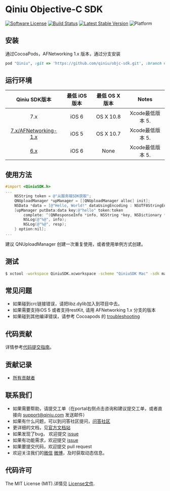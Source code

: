 # Qiniu Objective-C SDK
[![Software License](https://img.shields.io/badge/license-MIT-brightgreen.svg)](LICENSE.md)
[![Build Status](https://travis-ci.org/qiniu/objc-sdk.svg?branch=AFNetworking-1.x)](https://travis-ci.org/qiniu/objc-sdk)
[![Latest Stable Version](https://badge.fury.io/co/Qiniu.png)](https://github.com/qiniu/objc-sdk/releases)
![Platform](http://img.shields.io/cocoapods/p/Qiniu.svg)

## 安装

通过CocoaPods，AFNetworking 1.x 版本，通过分支安装

```ruby
pod "Qiniu", :git => 'https://github.com/qiniu/objc-sdk.git', :branch => 'AFNetworking-1.x'
```

## 运行环境

| Qiniu SDK版本 | 最低 iOS版本   | 最低 OS X 版本  |                                   Notes                                   |
|:--------------------:|:---------------------------:|:----------------------------:|:-------------------------------------------------------------------------:|
|          7.x         |            iOS 6            |           OS X 10.8          | Xcode最低版本 5.  |
|          [7.x/AFNetworking-1.x](https://github.com/qiniu/objc-sdk/tree/AFNetworking-1.x)         |            iOS 5            |         OS X 10.7        |Xcode最低版本 5. |
|          [6.x](https://github.com/qiniu/ios-sdk)         |            iOS 6            |         None        |Xcode最低版本 5. |

## 使用方法

```objective-c
#import <QiniuSDK.h>
...
    NSString token = @"从服务端SDK获取";
    QNUploadManager *upManager = [[QNUploadManager alloc] init];
    NSData *data = [@"Hello, World!" dataUsingEncoding : NSUTF8StringEncoding];
    [upManager putData:data key:@"hello" token:token
        complete: ^(QNResponseInfo *info, NSString *key, NSDictionary *resp) {
        NSLog(@"%@", info);
        NSLog(@"%@", resp);
    } option:nil];
...
```

建议 QNUploadManager 创建一次重复使用，或者使用单例方式创建。

## 测试

``` bash
$ xctool -workspace QiniuSDK.xcworkspace -scheme "QiniuSDK Mac" -sdk macosx -configuration Release test -test-sdk macosx
```

## 常见问题

- 如果碰到crc链接错误，请把libz.dylib加入到项目中去。
- 如果需要支持iOS 5 或者支持restKit, 请用 AFNetworking 1.x 分支的版本
- 如果碰到其他编译错误，请参考 Cocoapods 的 [troubleshooting](http://guides.cocoapods.org/using/troubleshooting.html)

## 代码贡献

详情参考[代码提交指南](https://github.com/qiniu/objc-sdk/blob/master/CONTRIBUTING.md)。

## 贡献记录

- [所有贡献者](https://github.com/qiniu/objc-sdk/contributors)

## 联系我们

- 如果需要帮助，请提交工单（在portal右侧点击咨询和建议提交工单，或者直接向 support@qiniu.com 发送邮件）
- 如果有什么问题，可以到问答社区提问，[问答社区](http://qiniu.segmentfault.com/)
- 更详细的文档，见[官方文档站](http://developer.qiniu.com/)
- 如果发现了bug， 欢迎提交 [issue](https://github.com/qiniu/objc-sdk/issues)
- 如果有功能需求，欢迎提交 [issue](https://github.com/qiniu/objc-sdk/issues)
- 如果要提交代码，欢迎提交 pull request
- 欢迎关注我们的[微信](http://www.qiniu.com/#weixin) [微博](http://weibo.com/qiniutek)，及时获取动态信息。

## 代码许可

The MIT License (MIT).详情见 [License文件](https://github.com/qiniu/objc-sdk/blob/master/LICENSE).
